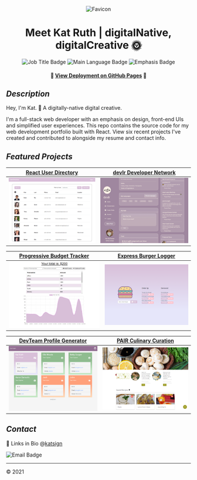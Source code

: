<div align="center">

![Favicon](./src/assets/images/favicon.ico)
# Meet Kat Ruth | digitalNative, digitalCreative 🌞

![Job Title Badge](https://img.shields.io/badge/Title-Full--Stack%20Web%20Developer-dda0dd) 
![Main Language Badge](https://img.shields.io/badge/Language-JavaScript-daa520) 
![Emphasis Badge](https://img.shields.io/badge/Emphasis-Front--End%20Design-dda0dd)

#### 📍 [View Deployment on GitHub Pages](https://katsign.github.io/portfolio2.0/) 📍
</div>

## *Description*

Hey, I'm Kat. 👋 A digitally-native digital creative.

I'm a full-stack web developer with an emphasis on design, front-end UIs and simplified user experiences. This repo contains the source code for my web development portfolio built with React. View six recent projects I've created and contributed to alongside my resume and contact info.

## *Featured Projects*

[React User Directory](https://katsign.github.io/react-user-directory/)           |  [devlr Developer Network](https://devlr.herokuapp.com/)
:-------------------------:|:-------------------------:
![Site Demo](./src/assets/images/ss_users.PNG)  |  ![Site Demo](./src/assets/images/ss_dev.png)

[Progressive Budget Tracker](https://katsign-budget-tracker.herokuapp.com/)           |   [Express Burger Logger](https://katsign-gotta-eat.herokuapp.com/)
:-------------------------:|:-------------------------:
![Site Demo](./src/assets/images/ss_budget.PNG)  |  ![Site Demo](./src/assets/images/ss_brgr.png)

[DevTeam Profile Generator](https://katsign.github.io/devteam/)           |   [PAIR Culinary Curation](https://brandyquinlan.github.io/PAIR/)
:-------------------------:|:-------------------------:
![Site Demo](./src/assets/images/ss_devteam.PNG)  |  ![Site Demo](./src/assets/images/ss_pair.png)


## *Contact*
🔗 Links in Bio @[katsign](https://github.com/katsign)

![Email Badge](https://img.shields.io/badge/Email%20Me-mailtokatsign%40gmail.com-d8bfd8)

---
&copy; 2021